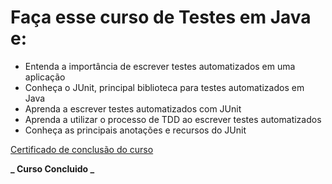 # Faça esse curso de Testes em Java e:

 - Entenda a importância de escrever testes automatizados em uma aplicação
 - Conheça o JUnit, principal biblioteca para testes automatizados em Java
 - Aprenda a escrever testes automatizados com JUnit
 - Aprenda a utilizar o processo de TDD ao escrever testes automatizados
 - Conheça as principais anotações e recursos do JUnit

[Certificado de conclusão do curso](https://cursos.alura.com.br/user/gabryelboeira/course/tdd-java-testes-automatizados-junit/certificate)

**_ Curso Concluido _**
